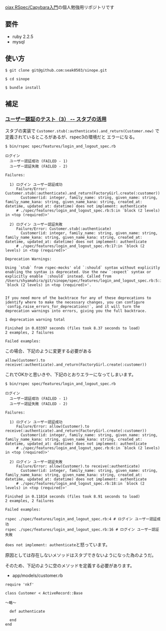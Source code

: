[oiax RSpec/Capybara入門](https://www.oiax.jp/rails/rspec_capybara_primer.html)の個人勉強用リポジトリです

## 要件

* ruby 2.2.5
* mysql

## 使い方

```
$ git clone git@github.com:seak0503/sinope.git

$ cd sinope

$ bundle install
```

## 補足

### [ユーザー認証のテスト（3） -- スタブの活用](https://www.oiax.jp/rails/rspec_capybara_primer/signing_in3.html)

スタブの実装で `Customer.stub(:authenticate).and_return(Customer.new)` で定義されているところがあるが、rspec3の環境だと
エラーになる。

```
$ bin/rspec spec/features/login_and_logout_spec.rb

ログイン
  ユーザー認証成功 (FAILED - 1)
  ユーザー認証失敗 (FAILED - 2)

Failures:

  1) ログイン ユーザー認証成功
     Failure/Error: Customer.stub(:authenticate).and_return(FactoryGirl.create(:customer))
       Customer(id: integer, family_name: string, given_name: string, family_name_kana: string, given_name_kana: string, created_at: datetime, updated_at: datetime) does not implement: authenticate
     # ./spec/features/login_and_logout_spec.rb:5:in `block (2 levels) in <top (required)>'

  2) ログイン ユーザー認証失敗
     Failure/Error: Customer.stub(:authenticate)
       Customer(id: integer, family_name: string, given_name: string, family_name_kana: string, given_name_kana: string, created_at: datetime, updated_at: datetime) does not implement: authenticate
     # ./spec/features/login_and_logout_spec.rb:17:in `block (2 levels) in <top (required)>'

Deprecation Warnings:

Using `stub` from rspec-mocks' old `:should` syntax without explicitly enabling the syntax is deprecated. Use the new `:expect` syntax or explicitly enable `:should` instead. Called from /Users/shyamahira/git/sinope/spec/features/login_and_logout_spec.rb:5:in `block (2 levels) in <top (required)>'.


If you need more of the backtrace for any of these deprecations to
identify where to make the necessary changes, you can configure
`config.raise_errors_for_deprecations!`, and it will turn the
deprecation warnings into errors, giving you the full backtrace.

1 deprecation warning total

Finished in 0.03397 seconds (files took 8.37 seconds to load)
2 examples, 2 failures

Failed examples:
```

この場合、下記のように変更する必要がある

```
allow(Customer).to receive(:authenticate).and_return(FactoryGirl.create(:customer))
```

これでOKかと思いきや、下記のとおりエラーになってしまいます。

```
$ bin/rspec spec/features/login_and_logout_spec.rb

ログイン
  ユーザー認証成功 (FAILED - 1)
  ユーザー認証失敗 (FAILED - 2)

Failures:

  1) ログイン ユーザー認証成功
     Failure/Error: allow(Customer).to receive(:authenticate).and_return(FactoryGirl.create(:customer))
       Customer(id: integer, family_name: string, given_name: string, family_name_kana: string, given_name_kana: string, created_at: datetime, updated_at: datetime) does not implement: authenticate
     # ./spec/features/login_and_logout_spec.rb:6:in `block (2 levels) in <top (required)>'

  2) ログイン ユーザー認証失敗
     Failure/Error: allow(Customer).to receive(:authenticate)
       Customer(id: integer, family_name: string, given_name: string, family_name_kana: string, given_name_kana: string, created_at: datetime, updated_at: datetime) does not implement: authenticate
     # ./spec/features/login_and_logout_spec.rb:18:in `block (2 levels) in <top (required)>'

Finished in 0.11814 seconds (files took 8.91 seconds to load)
2 examples, 2 failures

Failed examples:

rspec ./spec/features/login_and_logout_spec.rb:4 # ログイン ユーザー認証成功
rspec ./spec/features/login_and_logout_spec.rb:16 # ログイン ユーザー認証失敗
```

`does not implement: authenticate`と怒っています。

原因としては存在しないメソッドはスタブできないようになった為のようだ。

そのため、下記のように空のメソッドを定義する必要があります。

* app/models/customer.rb

```
require 'nkf'

class Customer < ActiveRecord::Base

〜略〜

  def authenticate

  end
end
```